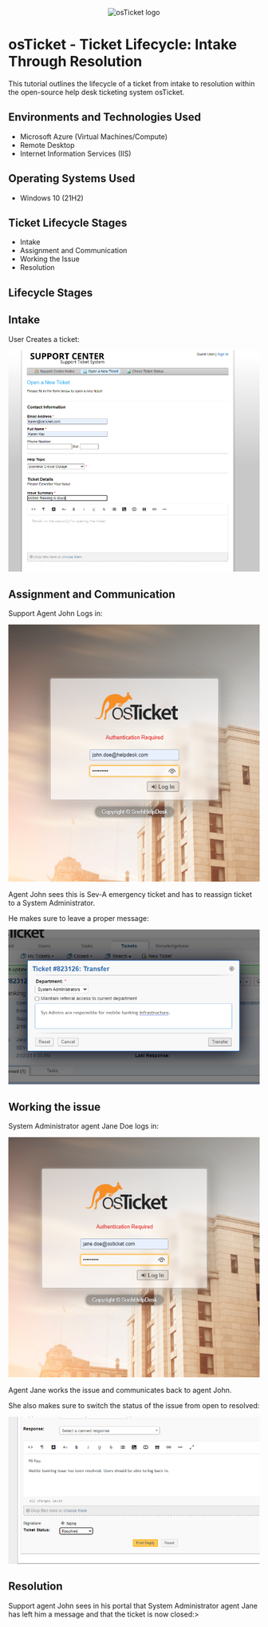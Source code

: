 <p align="center">
<img src="https://i.imgur.com/Clzj7Xs.png" alt="osTicket logo"/>
</p>

<h1>osTicket - Ticket Lifecycle: Intake Through Resolution</h1>
This tutorial outlines the lifecycle of a ticket from intake to resolution within the open-source help desk ticketing system osTicket.<br />


<h2>Environments and Technologies Used</h2>

- Microsoft Azure (Virtual Machines/Compute)
- Remote Desktop
- Internet Information Services (IIS)

<h2>Operating Systems Used </h2>

- Windows 10</b> (21H2)

<h2>Ticket Lifecycle Stages</h2>

- Intake
- Assignment and Communication
- Working the Issue
- Resolution

<h2>Lifecycle Stages</h2>

## Intake

User Creates a ticket:

![Ticket](assets/ticket.png)

## Assignment and Communication

Support Agent John Logs in:

![Assign](assets/john-tick.png)

Agent John sees this is Sev-A emergency ticket and has to reassign ticket to a System Administrator.

He makes sure to leave a proper message:

![Assign](assets/transfer.png)

## Working the issue

System Administrator agent Jane Doe logs in:

![Assign](assets/jane-tick.png)

Agent Jane works the issue and communicates back to agent John.

She also makes sure to switch the status of the issue from open to resolved:

![Assign](assets/resolved.png)

## Resolution

Support agent John sees in his portal that System Administrator agent Jane has left him a message and that the ticket is now closed:>
